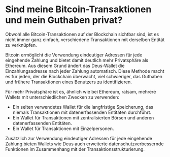 # Sind meine Bitcoin-Transaktionen und mein Guthaben privat?

Obwohl alle Bitcoin-Transaktionen auf der Blockchain sichtbar sind, ist es nicht immer ganz einfach, verschiedene Transaktionen mit derselben Entität zu verknüpfen.

Bitcoin ermöglicht die Verwendung eindeutiger Adressen für jede eingehende Zahlung und bietet damit deutlich mehr Privatsphäre als Ethereum. Aus diesem Grund ändert das Deus-Wallet die Einzahlungsadresse nach jeder Zahlung automatisch. Diese Methode macht es für jeden, der die Blockchain überwacht, viel schwieriger, das Guthaben und frühere Transaktionen eines Benutzers zu identifizieren.

Für mehr Privatsphäre ist es, ähnlich wie bei Ethereum, ratsam, mehrere Wallets mit unterschiedlichen Zwecken zu verwenden:

- Ein selten verwendetes Wallet für die langfristige Speicherung, das niemals Transaktionen mit datenerfassenden Entitäten durchführt.
- Ein Wallet für Transaktionen mit zentralisierten Börsen und anderen datenerfassenden Entitäten.
- Ein Wallet für Transaktionen mit Einzelpersonen.

Zusätzlich zur Verwendung eindeutiger Adressen für jede eingehende Zahlung bieten Wallets wie Deus auch erweiterte datenschutzverbessernde Funktionen im Zusammenhang mit der Transaktionsstrukturierung.